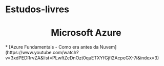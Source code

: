 # Estudos-livres
<h1 align="center"> Microsoft Azure </h1>
* [Azure Fundamentals - Como era antes da Nuvem](https://www.youtube.com/watch?v=3xdPEDRrvZA&list=PLwftZeDnOzt0quETXYfGjfi2AcpeGX-7i&index=3)
